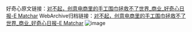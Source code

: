 好奇心原文链接：[对不起，创意电商里的手工围巾拯救不了世界_商业_好奇心日报-E Matchar](https://www.qdaily.com/articles/9288.html)
WebArchive归档链接：[对不起，创意电商里的手工围巾拯救不了世界_商业_好奇心日报-E Matchar](http://web.archive.org/web/20190623154003/https://www.qdaily.com/articles/9288.html)
![image](http://ww3.sinaimg.cn/large/007d5XDply1g3vf00bpdwj30u03tfqv5)